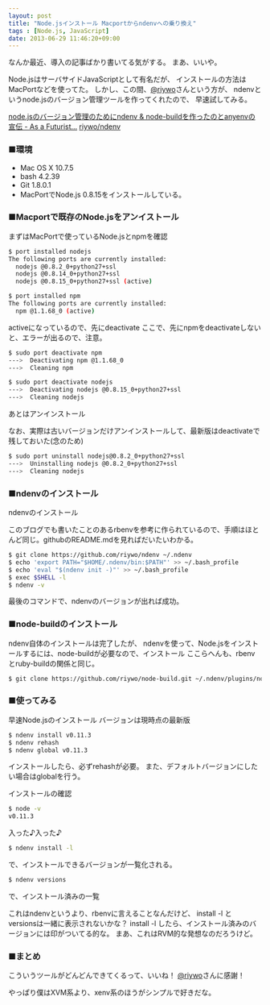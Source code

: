 ```yaml
---
layout: post
title: "Node.jsインストール Macportからndenvへの乗り換え"
tags : [Node.js, JavaScript]
date: 2013-06-29 11:46:20+09:00
---
```




なんか最近、導入の記事ばかり書いてる気がする。
まあ、いいや。





Node.jsはサーバサイドJavaScriptとして有名だが、
インストールの方法はMacPortなどを使ってた。
しかし、この間、[@riywo](https://twitter.com/riywo)さんという方が、
ndenvというnode.jsのバージョン管理ツールを作ってくれたので、
早速試してみる。




[node.jsのバージョン管理のためにndenv & node-buildを作ったのとanyenvの宣伝 - As a Futurist...](http://blog.riywo.com/2013/06/21/152736)
[riywo/ndenv](https://github.com/riywo/ndenv)


### ■環境

* Mac OS X 10.7.5
* bash 4.2.39
* Git 1.8.0.1
* MacPortでNode.js 0.8.15をインストールしている。



### ■Macportで既存のNode.jsをアンイストール

まずはMacPortで使っているNode.jsとnpmを確認

```bash
$ port installed nodejs
The following ports are currently installed:
  nodejs @0.8.2_0+python27+ssl
  nodejs @0.8.14_0+python27+ssl
  nodejs @0.8.15_0+python27+ssl (active)

$ port installed npm
The following ports are currently installed:
  npm @1.1.68_0 (active)
```


activeになっているので、先にdeactivate
ここで、先にnpmをdeactivateしないと、エラーが出るので、注意。


```bash
$ sudo port deactivate npm
--->  Deactivating npm @1.1.68_0
--->  Cleaning npm

$ sudo port deactivate nodejs
--->  Deactivating nodejs @0.8.15_0+python27+ssl
--->  Cleaning nodejs
```


あとはアンインストール

なお、実際は古いバージョンだけアンインストールして、最新版はdeactivateで残しておいた(念のため)



```bash
$ sudo port uninstall nodejs@0.8.2_0+python27+ssl
--->  Uninstalling nodejs @0.8.2_0+python27+ssl
--->  Cleaning nodejs
```



### ■ndenvのインストール

ndenvのインストール

このブログでも書いたことのあるrbenvを参考に作られているので、手順はほとんど同じ。githubのREADME.mdを見ればだいたいわかる。


```bash
$ git clone https://github.com/riywo/ndenv ~/.ndenv
$ echo 'export PATH="$HOME/.ndenv/bin:$PATH"' >> ~/.bash_profile
$ echo 'eval "$(ndenv init -)"' >> ~/.bash_profile
$ exec $SHELL -l
$ ndenv -v
```


最後のコマンドで、ndenvのバージョンが出れば成功。


### ■node-buildのインストール

ndenv自体のインストールは完了したが、
ndenvを使って、Node.jsをインストールするには、node-buildが必要なので、インストール
ここらへんも、rbenvとruby-buildの関係と同じ。


```bash
$ git clone https://github.com/riywo/node-build.git ~/.ndenv/plugins/node-build
```


### ■使ってみる


早速Node.jsのインストール
バージョンは現時点の最新版



```bash
$ ndenv install v0.11.3
$ ndenv rehash
$ ndenv global v0.11.3
```

インストールしたら、必ずrehashが必要。
また、デフォルトバージョンにしたい場合はglobalを行う。

インストールの確認


```bash
$ node -v
v0.11.3
```

入った♪入った♪


```bash
$ ndenv install -l
```

で、インストールできるバージョンが一覧化される。


```bash
$ ndenv versions
```


で、インストール済みの一覧


これはndenvというより、rbenvに言えることなんだけど、
install -l と versionsは一緒に表示されないかな？
install -l したら、インストール済みのバージョンには印がついてる的な。
まあ、これはRVM的な発想なのだろうけど。




### ■まとめ

こういうツールがどんどんできてくるって、いいね！
[@riywo](https://twitter.com/riywo)さんに感謝！

やっぱり僕はXVM系より、xenv系のほうがシンプルで好きだな。

